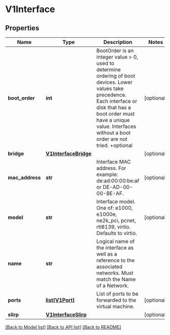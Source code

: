 # V1Interface

## Properties
Name | Type | Description | Notes
------------ | ------------- | ------------- | -------------
**boot_order** | **int** | BootOrder is an integer value &gt; 0, used to determine ordering of boot devices. Lower values take precedence. Each interface or disk that has a boot order must have a unique value. Interfaces without a boot order are not tried. +optional | [optional] 
**bridge** | [**V1InterfaceBridge**](V1InterfaceBridge.md) |  | [optional] 
**mac_address** | **str** | Interface MAC address. For example: de:ad:00:00:be:af or DE-AD-00-00-BE-AF. | [optional] 
**model** | **str** | Interface model. One of: e1000, e1000e, ne2k_pci, pcnet, rtl8139, virtio. Defaults to virtio. | [optional] 
**name** | **str** | Logical name of the interface as well as a reference to the associated networks. Must match the Name of a Network. | 
**ports** | [**list[V1Port]**](V1Port.md) | List of ports to be forwarded to the virtual machine. | [optional] 
**slirp** | [**V1InterfaceSlirp**](V1InterfaceSlirp.md) |  | [optional] 

[[Back to Model list]](../README.md#documentation-for-models) [[Back to API list]](../README.md#documentation-for-api-endpoints) [[Back to README]](../README.md)


